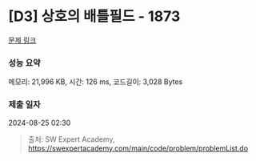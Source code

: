 # [D3] 상호의 배틀필드 - 1873 

[문제 링크](https://swexpertacademy.com/main/code/problem/problemDetail.do?contestProbId=AV5LyE7KD2ADFAXc) 

### 성능 요약

메모리: 21,996 KB, 시간: 126 ms, 코드길이: 3,028 Bytes

### 제출 일자

2024-08-25 02:30



> 출처: SW Expert Academy, https://swexpertacademy.com/main/code/problem/problemList.do